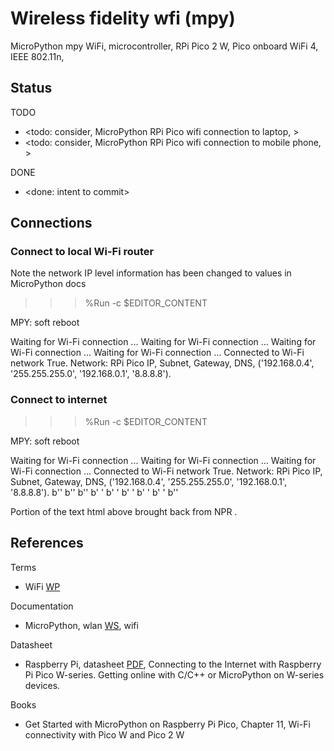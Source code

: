 # Wireless fidelity wfi (mpy)

MicroPython mpy WiFi, microcontroller, RPi Pico 2 W, Pico onboard WiFi 4, IEEE 802.11n, 

## Status

TODO
* <todo: consider, MicroPython RPi Pico wifi connection to laptop, >
* <todo: consider, MicroPython RPi Pico wifi connection to mobile phone, >

DONE
* <done: intent to commit>

## Connections

### Connect to local Wi-Fi router

Note the network IP level information has been changed to values in MicroPython docs

>>> %Run -c $EDITOR_CONTENT

MPY: soft reboot

Waiting for Wi-Fi connection ...
Waiting for Wi-Fi connection ...
Waiting for Wi-Fi connection ...
Waiting for Wi-Fi connection ...
Connected to Wi-Fi network True. 
Network: RPi Pico IP, Subnet, Gateway, DNS, ('192.168.0.4', '255.255.255.0', '192.168.0.1', '8.8.8.8'). 

### Connect to internet

>>> %Run -c $EDITOR_CONTENT

MPY: soft reboot

Waiting for Wi-Fi connection ...
Waiting for Wi-Fi connection ...
Waiting for Wi-Fi connection ...
Connected to Wi-Fi network True. 
Network: RPi Pico IP, Subnet, Gateway, DNS, ('192.168.0.4', '255.255.255.0', '192.168.0.1', '8.8.8.8'). 
b'<!DOCTYPE html>'
b'<html lang="en">'
b'<head>'
b'    <title>NPR : National Public Radio</title>'
b'    <meta http-equiv="Content-Type" content="text/html;charset=utf-8">'
b'    <meta name="viewport" content="width=device-width">'
b'    <link id="favicon" rel="shortcut icon" type="image/png" href="">'
b'    <style>'
b'        body {'
b'    display: block;'
b'    padding: 0px 20px;'
b'    max-width: 550px;'
b'    margin: 0 auto;'
b'    font-family: -apple-system, BlinkMacSystemFont, "Segoe UI", Roboto, Helvetica, Arial, sans-serif, "Apple Color Emoji", "Segoe UI Emoji", "Segoe UI Symbol";'
b'}'
b''
b'.full-version-link {'
b'    margin-left: 15px;'
b'}'
b''
b'.slug-line {'
b'    font-size: 1.1rem;'
b'    margin-bottom: 15px;'
b'}'
b''
b'.hr-line {'
b'    position: relative;'
b'    height: 4px;'
b'}'
b''
b'.hr-line:after {'
b'    background: linear-gradient(to right, #e60000 0%, #e60000 33.33%, #000000 33.33%, #000000 66.66%, #3366CC 66.66%);'
b'    position: absolute;'
b"    content: '';"
b'    height: 4px;'
b'    right: 0;'
b'    left: 0;'
b'    top: 0;'
b'}'
b''
b'hr.gray {'
b'    border: .5px solid gray;'
b'}'
b''
b'.story-title {'
b'    line-height: 2rem;'
b'    font-size: 1.5rem;'
b'    margin: 0;'
b'}'
b''
b'.topic-heading {'
b'    line-height: 2rem;'
b'    font-size: 1.5rem;'
b'}'
b''
b'.topic-container>ul {'
b'    padding: 0;'
b'    line-height: 1.4rem;'
b'}'
b''
b'.topic-container li {'
b'    display: block;'
b'    padding-bottom: 15px;'
b'}'
b''
b'.topic-container {'
b'    margin-top: 20px;'
b'}'
b''
b'.topic-date {'
b'    margin: 20px 0;'
b'    font-style: italic;'
b'}'
b''
b'.paragraphs-container {'
b'    line-height: 1.5rem;'
b'}'
b''
b'.button:link,'
b'.button:visited {'
b'    background-color: white;'
b'    color: black;'
b'    border: 2px solid black;'
b'    padding: 4px 8px;'
b'    text-align: center;'
b'    text-decoration: none;'
b'    display: inline-block;'
b'}'
b''
b'.button:hover,'
b'.button:active {'
b'    background-color: black;'
b'    color: white;'
b'}'
b''
b'.lower-nav-container {'
b'    margin-top: 40px;'
b'}'
b''
b'.lower-nav-container li {'
b'    margin-left: 0;'
b'    display: inline;'
b'    padding-right: 20px;'
b'}'
b''
b'h6 {'
b'  text-transform: uppercase;'
b'}'
b''
b'    </style>'
b'</head>'

Portion of the text html above brought back from NPR .

## References

Terms
* WiFi [WP](https://en.wikipedia.org/wiki/Wi-Fi)

Documentation
* MicroPython, wlan [WS](https://docs.micropython.org/en/latest/rp2/quickref.html#wlan), wifi

Datasheet
* Raspberry Pi, datasheet [PDF](https://datasheets.raspberrypi.com/picow/connecting-to-the-internet-with-pico-w.pdf), Connecting to the Internet with Raspberry Pi Pico W-series. Getting online with C/C++ or MicroPython on W-series devices.

Books
* Get Started with MicroPython on Raspberry Pi Pico, Chapter 11, Wi-Fi connectivity with Pico W and Pico 2 W